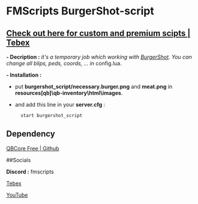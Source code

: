 # FMScripts BurgerShot-script

## [Check out here for custom and premium scipts | Tebex](https://fmscripts.tebex.io/)

**- Decription :** _it's a temporary job which working with [BurgerShot](https://fr.gta5-mods.com/maps/gtaiv-burgershot-interior-sp-and-fivem). You can change all blips, peds, coords, ... in_ config.lua.

**- Installation :**

- put **burgershot_script/necessary.burger.png** and **meat.png** in **resources\[qb]\qb-inventory\html\images**.
    
- and add this line in your **server.cfg** :

        start burgershot_script

## Dependency
[QBCore Free | Github](https://github.com/qbcore-framework/qb-core)

##Socials

**Discord :** fmscripts

[Tebex](https://fmscripts.tebex.io/)

[YouTube](https://www.youtube.com/@fmscripts)
